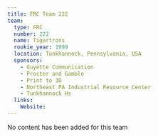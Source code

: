 ```yaml
---
title: FRC Team 222
team:
  type: FRC
  number: 222
  name: Tigertrons
  rookie_year: 1999
  location: Tunkhannock, Pennsylvania, USA
  sponsors:
    - Guyette Communication
    - Procter and Gamble
    - Print to 3D
    - Northeast PA Industrial Resource Center
    - Tunkhannock Hs
  links:
    Website: 
---
```

No content has been added for this team